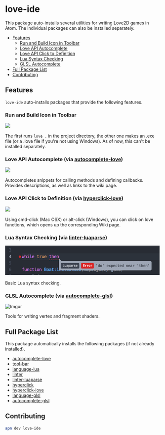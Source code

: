 # love-ide
This package auto-installs several utilities for writing Love2D games in Atom. The individual packages can also be installed separately.

- [Features](#features)
  - [Run and Build Icon in Toolbar](#run-and-build-icon-in-toolbar)
  - [Love API Autocomplete](#love-api-autocomplete-via-autocomplete-lovehttpsatomiopackagesautocomplete-love)
  - [Love API Click to Definition](#love-api-click-to-definition-via-hyperclick-lovehttpsatomiopackageshyperclick-love)
  - [Lua Syntax Checking](#lua-syntax-checking-via-linter-luaparsehttpsatomiopackageslinter-luaparse)
  - [GLSL Autocomplete](#glsl-autocomplete-via-autocomplete-glslhttpsatomiopackagesautocomplete-glsl)
- [Full Package List](#full-package-list)
- [Contributing](#contributing)

## Features
`love-ide` auto-installs packages that provide the following features.

### Run and Build Icon in Toolbar
![](https://raw.githubusercontent.com/rameshvarun/love-ide/master/demo/run.png)

The first runs `love .` in the project directory, the other one makes an .exe file (or a .love file if you're not using Windows).
As of now, this can't be installed separately.

### Love API Autocomplete (via [autocomplete-love](https://atom.io/packages/autocomplete-love))
![](https://raw.githubusercontent.com/rameshvarun/love-ide/master/demo/autocomplete.png)

Autocompletes snippets for calling methods and defining callbacks. Provides descriptions, as well as links to the wiki page.

### Love API Click to Definition (via [hyperclick-love](https://atom.io/packages/hyperclick-love))
![](https://raw.githubusercontent.com/rameshvarun/love-ide/master/demo/clicktodef.gif)

Using cmd-click (Mac OSX) or alt-click (Windows), you can click on love functions, which opens up the corresponding Wiki page.

### Lua Syntax Checking (via [linter-luaparse](https://atom.io/packages/linter-luaparse))
![](https://raw.githubusercontent.com/rameshvarun/linter-luaparse/master/demo.png)

Basic Lua syntax checking.

### GLSL Autocomplete (via [autocomplete-glsl](https://atom.io/packages/autocomplete-glsl))

![Imgur](http://i.imgur.com/aoW4bWq.gif)

Tools for writing vertex and fragment shaders.

## Full Package List
This package automatically installs the following packages (if not already installed).
  - [autocomplete-love](https://atom.io/packages/autocomplete-love)
  - [tool-bar](https://atom.io/packages/tool-bar)
  - [language-lua](https://atom.io/packages/language-lua)
  - [linter](https://atom.io/packages/linter)
  - [linter-luaparse](https://atom.io/packages/linter-luaparse)
  - [hyperclick](https://atom.io/packages/hyperclick)
  - [hyperclick-love](https://atom.io/packages/hyperclick-love)
  - [language-glsl](https://atom.io/packages/language-glsl)
  - [autocomplete-glsl](https://atom.io/packages/autocomplete-glsl)

## Contributing
```bash
apm dev love-ide
```
